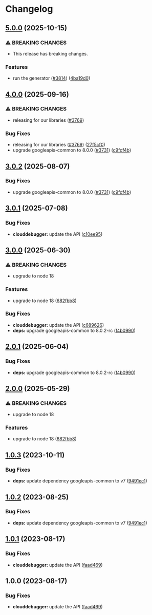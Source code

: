 # Changelog

## [5.0.0](https://github.com/googleapis/google-api-nodejs-client/compare/clouddebugger-v4.0.0...clouddebugger-v5.0.0) (2025-10-15)


### ⚠ BREAKING CHANGES

* This release has breaking changes.

### Features

* run the generator ([#3814](https://github.com/googleapis/google-api-nodejs-client/issues/3814)) ([4ba19d0](https://github.com/googleapis/google-api-nodejs-client/commit/4ba19d068b2b8deb28d773ebc6a3418f5e4a7162))

## [4.0.0](https://github.com/googleapis/google-api-nodejs-client/compare/clouddebugger-v3.0.1...clouddebugger-v4.0.0) (2025-09-16)


### ⚠ BREAKING CHANGES

* releasing for our libraries ([#3769](https://github.com/googleapis/google-api-nodejs-client/issues/3769))

### Bug Fixes

* releasing for our libraries ([#3769](https://github.com/googleapis/google-api-nodejs-client/issues/3769)) ([27f5cf0](https://github.com/googleapis/google-api-nodejs-client/commit/27f5cf0a0190a5e8e8bf970f7a7cf77c409f093e))
* upgrade googleapis-common to 8.0.0  ([#3731](https://github.com/googleapis/google-api-nodejs-client/issues/3731)) ([c9fdf4b](https://github.com/googleapis/google-api-nodejs-client/commit/c9fdf4b34d6c9bcf608eee35dd281d4680be9797))

## [3.0.2](https://github.com/googleapis/google-api-nodejs-client/compare/clouddebugger-v3.0.1...clouddebugger-v3.0.2) (2025-08-07)


### Bug Fixes

* upgrade googleapis-common to 8.0.0  ([#3731](https://github.com/googleapis/google-api-nodejs-client/issues/3731)) ([c9fdf4b](https://github.com/googleapis/google-api-nodejs-client/commit/c9fdf4b34d6c9bcf608eee35dd281d4680be9797))

## [3.0.1](https://github.com/googleapis/google-api-nodejs-client/compare/clouddebugger-v3.0.0...clouddebugger-v3.0.1) (2025-07-08)


### Bug Fixes

* **clouddebugger:** update the API ([c10ee95](https://github.com/googleapis/google-api-nodejs-client/commit/c10ee9555f5bc14fd7b2ca607322453a43121a41))

## [3.0.0](https://github.com/googleapis/google-api-nodejs-client/compare/clouddebugger-v2.0.1...clouddebugger-v3.0.0) (2025-06-30)


### ⚠ BREAKING CHANGES

* upgrade to node 18

### Features

* upgrade to node 18 ([682fbb8](https://github.com/googleapis/google-api-nodejs-client/commit/682fbb869189ae92b3e9a194d37d0548af0c1f92))


### Bug Fixes

* **clouddebugger:** update the API ([c689626](https://github.com/googleapis/google-api-nodejs-client/commit/c6896260c8eb3ad15dc2ceb7eb081a6bde60b3da))
* **deps:** upgrade googleapis-common to 8.0.2-rc ([f4b0990](https://github.com/googleapis/google-api-nodejs-client/commit/f4b099071040cfbcfe4a2e7d487d45ee93b369e0))

## [2.0.1](https://github.com/googleapis/google-api-nodejs-client/compare/clouddebugger-v2.0.0...clouddebugger-v2.0.1) (2025-06-04)


### Bug Fixes

* **deps:** upgrade googleapis-common to 8.0.2-rc ([f4b0990](https://github.com/googleapis/google-api-nodejs-client/commit/f4b099071040cfbcfe4a2e7d487d45ee93b369e0))

## [2.0.0](https://github.com/googleapis/google-api-nodejs-client/compare/clouddebugger-v1.0.3...clouddebugger-v2.0.0) (2025-05-29)


### ⚠ BREAKING CHANGES

* upgrade to node 18

### Features

* upgrade to node 18 ([682fbb8](https://github.com/googleapis/google-api-nodejs-client/commit/682fbb869189ae92b3e9a194d37d0548af0c1f92))

## [1.0.3](https://github.com/googleapis/google-api-nodejs-client/compare/clouddebugger-v1.0.2...clouddebugger-v1.0.3) (2023-10-11)


### Bug Fixes

* **deps:** update dependency googleapis-common to v7 ([9491ec1](https://github.com/googleapis/google-api-nodejs-client/commit/9491ec1cdc3c413e7d73edcfcd59cf5c28a7c855))

## [1.0.2](https://github.com/googleapis/google-api-nodejs-client/compare/clouddebugger-v1.0.1...clouddebugger-v1.0.2) (2023-08-25)


### Bug Fixes

* **deps:** update dependency googleapis-common to v7 ([9491ec1](https://github.com/googleapis/google-api-nodejs-client/commit/9491ec1cdc3c413e7d73edcfcd59cf5c28a7c855))

## [1.0.1](https://github.com/googleapis/google-api-nodejs-client/compare/clouddebugger-v1.0.0...clouddebugger-v1.0.1) (2023-08-17)


### Bug Fixes

* **clouddebugger:** update the API ([faad469](https://github.com/googleapis/google-api-nodejs-client/commit/faad4698e5d8e9724904326d2fbdf316ade5c030))

## 1.0.0 (2023-08-17)


### Bug Fixes

* **clouddebugger:** update the API ([faad469](https://github.com/googleapis/google-api-nodejs-client/commit/faad4698e5d8e9724904326d2fbdf316ade5c030))
